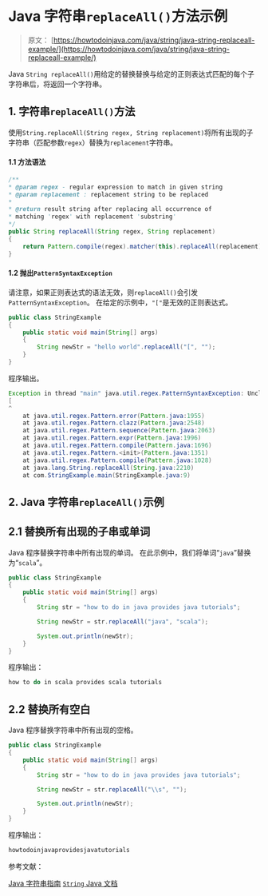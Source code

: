# Java 字符串`replaceAll()`方法示例

> 原文： [https://howtodoinjava.com/java/string/java-string-replaceall-example/](https://howtodoinjava.com/java/string/java-string-replaceall-example/)

Java `String replaceAll()`用给定的替换替换与给定的正则表达式匹配的每个子字符串后，将返回一个字符串。

## 1\. 字符串`replaceAll()`方法

使用`String.replaceAll(String regex, String replacement)`将所有出现的子字符串（匹配参数`regex`）替换为`replacement`字符串。

#### 1.1 方法语法

```java
/**
* @param regex - regular expression to match in given string
* @param replacement : replacement string to be replaced
* 
* @return result string after replacing all occurrence of 
* matching 'regex' with replacement 'substring'
*/
public String replaceAll(String regex, String replacement) 
{
	return Pattern.compile(regex).matcher(this).replaceAll(replacement);
}

```

#### 1.2 抛出`PatternSyntaxException`

请注意，如果正则表达式的语法无效，则`replaceAll()`会引发`PatternSyntaxException`。 在给定的示例中，`"["`是无效的正则表达式。

```java
public class StringExample 
{
    public static void main(String[] args) 
    {       
        String newStr = "hello world".replaceAll("[", "");
    }
}

```

程序输出。

```java
Exception in thread "main" java.util.regex.PatternSyntaxException: Unclosed character class near index 0
[
^
	at java.util.regex.Pattern.error(Pattern.java:1955)
	at java.util.regex.Pattern.clazz(Pattern.java:2548)
	at java.util.regex.Pattern.sequence(Pattern.java:2063)
	at java.util.regex.Pattern.expr(Pattern.java:1996)
	at java.util.regex.Pattern.compile(Pattern.java:1696)
	at java.util.regex.Pattern.<init>(Pattern.java:1351)
	at java.util.regex.Pattern.compile(Pattern.java:1028)
	at java.lang.String.replaceAll(String.java:2210)
	at com.StringExample.main(StringExample.java:9)

```

## 2\. Java 字符串`replaceAll()`示例

## 2.1 替换所有出现的子串或单词

Java 程序替换字符串中所有出现的单词。 在此示例中，我们将单词“`java`”替换为“`scala`”。

```java
public class StringExample 
{
    public static void main(String[] args) 
    {
        String str = "how to do in java provides java tutorials";

        String newStr = str.replaceAll("java", "scala");

        System.out.println(newStr);
    }
}

```

程序输出：

```java
how to do in scala provides scala tutorials

```

## 2.2 替换所有空白

Java 程序替换字符串中所有出现的空格。

```java
public class StringExample 
{
    public static void main(String[] args) 
    {
        String str = "how to do in java provides java tutorials";

        String newStr = str.replaceAll("\\s", "");

        System.out.println(newStr);
    }
}

```

程序输出：

```java
howtodoinjavaprovidesjavatutorials

```

参考文献：

[Java 字符串指南](https://howtodoinjava.com/java-string/)
[`String` Java 文档](https://docs.oracle.com/javase/9/docs/api/java/lang/String.html)